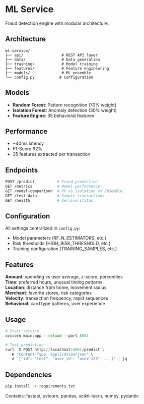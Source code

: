 # ML Service

Fraud detection engine with modular architecture.

## Architecture

```
ml-service/
├── api/                 # REST API layer
├── data/                # Data generation
├── training/            # Model training
├── features/            # Feature engineering
├── models/              # ML ensemble
└── config.py           # Configuration
```

## Models

- **Random Forest**: Pattern recognition (70% weight)
- **Isolation Forest**: Anomaly detection (30% weight)
- **Feature Engine**: 35 behavioral features

## Performance

- ~40ms latency
- F1-Score 92%
- 35 features extracted per transaction

## Endpoints

```bash
POST /predict          # Fraud prediction
GET /metrics           # Model performance
GET /model-comparison  # RF vs Isolation vs Ensemble
GET /test-data         # Sample transactions
GET /health            # Service status
```

## Configuration

All settings centralized in `config.py`:

- Model parameters (RF_N_ESTIMATORS, etc.)
- Risk thresholds (HIGH_RISK_THRESHOLD, etc.)
- Training configuration (TRAINING_SAMPLES, etc.)

## Features

**Amount**: spending vs user average, z-score, percentiles  
**Time**: preferred hours, unusual timing patterns  
**Location**: distance from home, movement radius  
**Merchant**: favorite stores, risk categories  
**Velocity**: transaction frequency, rapid sequences  
**Behavioral**: card type patterns, user experience

## Usage

```python
# Start service
uvicorn main:app --reload --port 8001

# Test prediction
curl -X POST http://localhost:8001/predict \
  -H "Content-Type: application/json" \
  -d '{"id": "test", "user_id": "user_123", ...}' | jq
```

## Dependencies

```bash
pip install -r requirements.txt
```

Contains: fastapi, uvicorn, pandas, scikit-learn, numpy, pydantic
